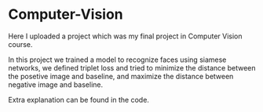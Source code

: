 # Computer-Vision

Here I uploaded a project which was my final project in Computer Vision course.

In this project we trained a model to recognize faces using siamese networks, we defined triplet loss and tried to minimize the distance between the posetive image and baseline, and maximize the distance between negative image and baseline.

Extra explanation can be found in the code.

